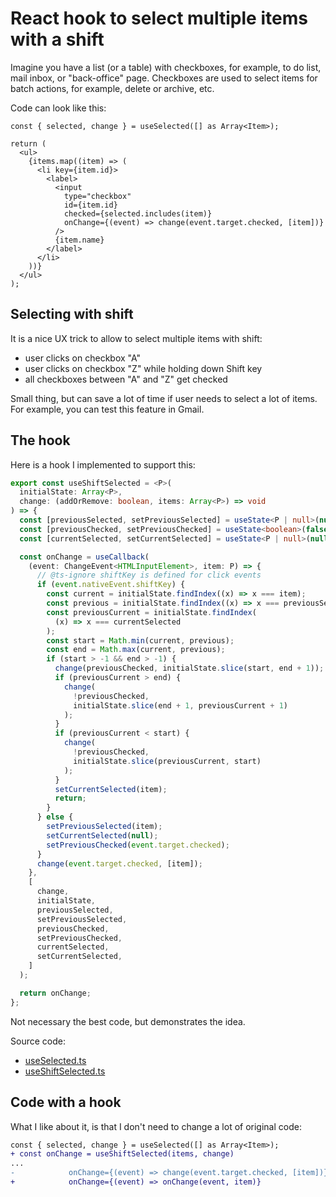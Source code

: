 # React hook to select multiple items with a shift

Imagine you have a list (or a table) with checkboxes, for example, to do list, mail inbox, or "back-office" page. Checkboxes are used to select items for batch actions, for example, delete or archive, etc.

Code can look like this:

```tsx
const { selected, change } = useSelected([] as Array<Item>);

return (
  <ul>
    {items.map((item) => (
      <li key={item.id}>
        <label>
          <input
            type="checkbox"
            id={item.id}
            checked={selected.includes(item)}
            onChange={(event) => change(event.target.checked, [item])}
          />
          {item.name}
        </label>
      </li>
    ))}
  </ul>
);
```

## Selecting with shift

It is a nice UX trick to allow to select multiple items with shift:

- user clicks on checkbox "A"
- user clicks on checkbox "Z" while holding down Shift key
- all checkboxes between "A" and "Z" get checked

Small thing, but can save a lot of time if user needs to select a lot of items. For example, you can test this feature in Gmail.

## The hook

Here is a hook I implemented to support this:

```ts
export const useShiftSelected = <P>(
  initialState: Array<P>,
  change: (addOrRemove: boolean, items: Array<P>) => void
) => {
  const [previousSelected, setPreviousSelected] = useState<P | null>(null);
  const [previousChecked, setPreviousChecked] = useState<boolean>(false);
  const [currentSelected, setCurrentSelected] = useState<P | null>(null);

  const onChange = useCallback(
    (event: ChangeEvent<HTMLInputElement>, item: P) => {
      // @ts-ignore shiftKey is defined for click events
      if (event.nativeEvent.shiftKey) {
        const current = initialState.findIndex((x) => x === item);
        const previous = initialState.findIndex((x) => x === previousSelected);
        const previousCurrent = initialState.findIndex(
          (x) => x === currentSelected
        );
        const start = Math.min(current, previous);
        const end = Math.max(current, previous);
        if (start > -1 && end > -1) {
          change(previousChecked, initialState.slice(start, end + 1));
          if (previousCurrent > end) {
            change(
              !previousChecked,
              initialState.slice(end + 1, previousCurrent + 1)
            );
          }
          if (previousCurrent < start) {
            change(
              !previousChecked,
              initialState.slice(previousCurrent, start)
            );
          }
          setCurrentSelected(item);
          return;
        }
      } else {
        setPreviousSelected(item);
        setCurrentSelected(null);
        setPreviousChecked(event.target.checked);
      }
      change(event.target.checked, [item]);
    },
    [
      change,
      initialState,
      previousSelected,
      setPreviousSelected,
      previousChecked,
      setPreviousChecked,
      currentSelected,
      setCurrentSelected,
    ]
  );

  return onChange;
};
```

Not necessary the best code, but demonstrates the idea.

Source code:

- [useSelected.ts](./useSelected.ts)
- [useShiftSelected.ts](./useShiftSelected.ts)

## Code with a hook

What I like about it, is that I don't need to change a lot of original code:

```diff
const { selected, change } = useSelected([] as Array<Item>);
+ const onChange = useShiftSelected(items, change)
...
-            onChange={(event) => change(event.target.checked, [item])}
+            onChange={(event) => onChange(event, item)}
```
